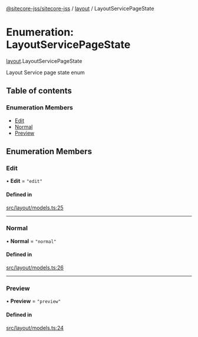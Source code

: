 [@sitecore-jss/sitecore-jss](../README.md) / [layout](../modules/layout.md) / LayoutServicePageState

# Enumeration: LayoutServicePageState

[layout](../modules/layout.md).LayoutServicePageState

Layout Service page state enum

## Table of contents

### Enumeration Members

- [Edit](layout.LayoutServicePageState.md#edit)
- [Normal](layout.LayoutServicePageState.md#normal)
- [Preview](layout.LayoutServicePageState.md#preview)

## Enumeration Members

### Edit

• **Edit** = `"edit"`

#### Defined in

[src/layout/models.ts:25](https://github.com/Sitecore/jss/blob/19e6229c3/packages/sitecore-jss/src/layout/models.ts#L25)

---

### Normal

• **Normal** = `"normal"`

#### Defined in

[src/layout/models.ts:26](https://github.com/Sitecore/jss/blob/19e6229c3/packages/sitecore-jss/src/layout/models.ts#L26)

---

### Preview

• **Preview** = `"preview"`

#### Defined in

[src/layout/models.ts:24](https://github.com/Sitecore/jss/blob/19e6229c3/packages/sitecore-jss/src/layout/models.ts#L24)
